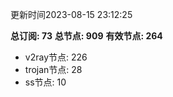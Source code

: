 更新时间2023-08-15 23:12:25

**总订阅: 73**
**总节点: 909**
**有效节点: 264**
- v2ray节点: 226
- trojan节点: 28
- ss节点: 10
